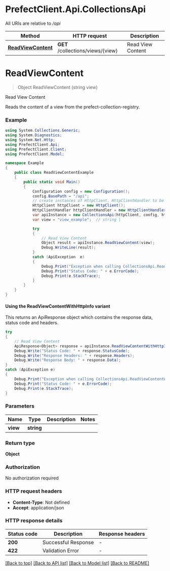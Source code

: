 # PrefectClient.Api.CollectionsApi

All URIs are relative to */api*

| Method | HTTP request | Description |
|--------|--------------|-------------|
| [**ReadViewContent**](CollectionsApi.md#readviewcontent) | **GET** /collections/views/{view} | Read View Content |

<a id="readviewcontent"></a>
# **ReadViewContent**
> Object ReadViewContent (string view)

Read View Content

Reads the content of a view from the prefect-collection-registry.

### Example
```csharp
using System.Collections.Generic;
using System.Diagnostics;
using System.Net.Http;
using PrefectClient.Api;
using PrefectClient.Client;
using PrefectClient.Model;

namespace Example
{
    public class ReadViewContentExample
    {
        public static void Main()
        {
            Configuration config = new Configuration();
            config.BasePath = "/api";
            // create instances of HttpClient, HttpClientHandler to be reused later with different Api classes
            HttpClient httpClient = new HttpClient();
            HttpClientHandler httpClientHandler = new HttpClientHandler();
            var apiInstance = new CollectionsApi(httpClient, config, httpClientHandler);
            var view = "view_example";  // string | 

            try
            {
                // Read View Content
                Object result = apiInstance.ReadViewContent(view);
                Debug.WriteLine(result);
            }
            catch (ApiException  e)
            {
                Debug.Print("Exception when calling CollectionsApi.ReadViewContent: " + e.Message);
                Debug.Print("Status Code: " + e.ErrorCode);
                Debug.Print(e.StackTrace);
            }
        }
    }
}
```

#### Using the ReadViewContentWithHttpInfo variant
This returns an ApiResponse object which contains the response data, status code and headers.

```csharp
try
{
    // Read View Content
    ApiResponse<Object> response = apiInstance.ReadViewContentWithHttpInfo(view);
    Debug.Write("Status Code: " + response.StatusCode);
    Debug.Write("Response Headers: " + response.Headers);
    Debug.Write("Response Body: " + response.Data);
}
catch (ApiException e)
{
    Debug.Print("Exception when calling CollectionsApi.ReadViewContentWithHttpInfo: " + e.Message);
    Debug.Print("Status Code: " + e.ErrorCode);
    Debug.Print(e.StackTrace);
}
```

### Parameters

| Name | Type | Description | Notes |
|------|------|-------------|-------|
| **view** | **string** |  |  |

### Return type

**Object**

### Authorization

No authorization required

### HTTP request headers

 - **Content-Type**: Not defined
 - **Accept**: application/json


### HTTP response details
| Status code | Description | Response headers |
|-------------|-------------|------------------|
| **200** | Successful Response |  -  |
| **422** | Validation Error |  -  |

[[Back to top]](#) [[Back to API list]](../README.md#documentation-for-api-endpoints) [[Back to Model list]](../README.md#documentation-for-models) [[Back to README]](../README.md)

